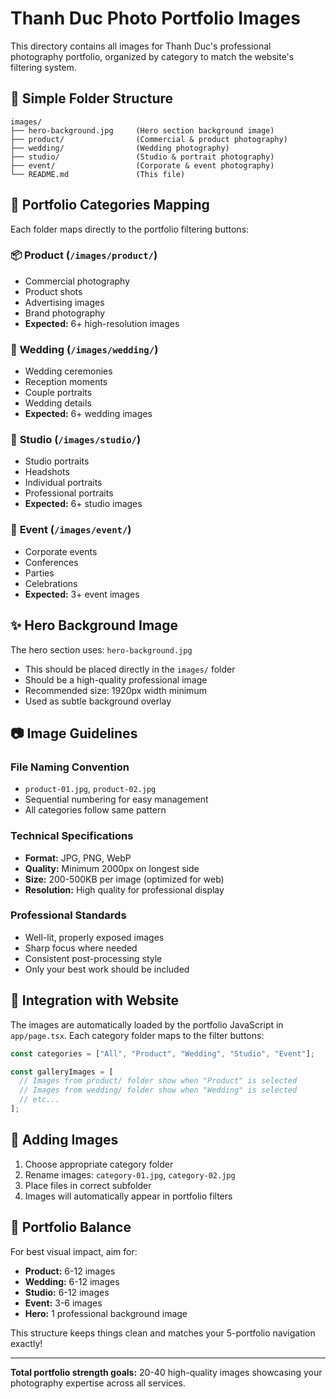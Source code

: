 # Thanh Duc Photo Portfolio Images

This directory contains all images for Thanh Duc's professional photography portfolio, organized by category to match the website's filtering system.

## 📁 Simple Folder Structure

```
images/
├── hero-background.jpg     (Hero section background image)
├── product/                (Commercial & product photography)
├── wedding/                (Wedding photography)
├── studio/                 (Studio & portrait photography)
├── event/                  (Corporate & event photography)
└── README.md               (This file)
```

## 🎯 Portfolio Categories Mapping

Each folder maps directly to the portfolio filtering buttons:

### 📦 **Product** (`/images/product/`)
- Commercial photography
- Product shots
- Advertising images
- Brand photography
- **Expected:** 6+ high-resolution images

### 💒 **Wedding** (`/images/wedding/`)
- Wedding ceremonies
- Reception moments
- Couple portraits
- Wedding details
- **Expected:** 6+ wedding images

### 📸 **Studio** (`/images/studio/`)
- Studio portraits
- Headshots
- Individual portraits
- Professional portraits
- **Expected:** 6+ studio images

### 🎉 **Event** (`/images/event/`)
- Corporate events
- Conferences
- Parties
- Celebrations
- **Expected:** 3+ event images

## ✨ Hero Background Image

The hero section uses: `hero-background.jpg`
- This should be placed directly in the `images/` folder
- Should be a high-quality professional image
- Recommended size: 1920px width minimum
- Used as subtle background overlay

## 📷 Image Guidelines

### File Naming Convention
- `product-01.jpg`, `product-02.jpg`
- Sequential numbering for easy management
- All categories follow same pattern

### Technical Specifications
- **Format:** JPG, PNG, WebP
- **Quality:** Minimum 2000px on longest side
- **Size:** 200-500KB per image (optimized for web)
- **Resolution:** High quality for professional display

### Professional Standards
- Well-lit, properly exposed images
- Sharp focus where needed
- Consistent post-processing style
- Only your best work should be included

## 🔧 Integration with Website

The images are automatically loaded by the portfolio JavaScript in `app/page.tsx`. Each category folder maps to the filter buttons:

```javascript
const categories = ["All", "Product", "Wedding", "Studio", "Event"];

const galleryImages = [
  // Images from product/ folder show when "Product" is selected
  // Images from wedding/ folder show when "Wedding" is selected
  // etc...
];
```

## 📝 Adding Images

1. Choose appropriate category folder
2. Rename images: `category-01.jpg`, `category-02.jpg`
3. Place files in correct subfolder
4. Images will automatically appear in portfolio filters

## 🎨 Portfolio Balance

For best visual impact, aim for:
- **Product:** 6-12 images
- **Wedding:** 6-12 images
- **Studio:** 6-12 images
- **Event:** 3-6 images
- **Hero:** 1 professional background image

This structure keeps things clean and matches your 5-portfolio navigation exactly!

---

**Total portfolio strength goals:** 20-40 high-quality images showcasing your photography expertise across all services.
